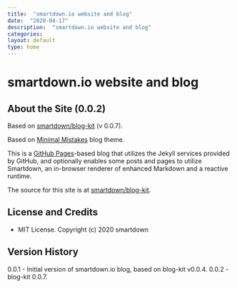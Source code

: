 ```yaml
---
title:  "smartdown.io website and blog"
date:  "2020-04-17"
description:  "smartdown.io website and blog"
categories:
layout: default
type: home
---
```


# smartdown.io website and blog

## About the Site (0.0.2)

Based on [smartdown/blog-kit](https://github.com/smartdown/blog-kit) (v 0.0.7).

Based on [Minimal Mistakes](https://mmistakes.github.io/minimal-mistakes/) blog theme.

This is a [GitHub Pages](https://pages.github.com)-based blog that utilizes the Jekyll services provided by GitHub, and optionally enables some posts and pages to utilize Smartdown, an in-browser renderer of enhanced Markdown and a reactive runtime.

The source for this site is at [smartdown/blog-kit](https://github.com/smartdown/blog-kit/).

## License and Credits

- MIT License. Copyright (c) 2020 smartdown

## Version History

0.0.1 - Initial version of smartdown.io blog, based on blog-kit v0.0.4.
0.0.2 - blog-kit 0.0.7.


